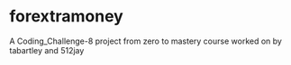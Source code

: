 # forextramoney
A Coding_Challenge-8 project from zero to mastery course worked on by tabartley and 512jay
